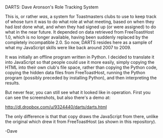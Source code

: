 DARTS: Dave Aronson's Role Tracking System

This is, or rather *was*, a system for Toastmasters clubs to use to
keep track of whose turn it was to do what role at what meeting, based
on when they had *last* done what, and when they had signed up (or
were assigned) to do what in the near future.  It depended on data
retrieved from FreeToastHost 1.0, which is no longer available, having
been suddenly replaced by the completely incompatible 2.0.  So now,
DARTS resides here as a sample of what my JavaScript skills were like
back around 2007 to 2009.

It was initially an offline program written in Python.  I decided to
translate it into JavaScript so that people could use it more easily,
simply copying the HTML into their own club's file space, rather than
copying the Python code, copying the hidden data files from
FreeToastHost, running the Python program (possibly preceded by
installing Python), and then interpreting the results.

But never fear, you can still see what it looked like in operation.
First you can see the screenshots, but also there's a demo at:

  http://dl.dropbox.com/u/9324440/darts/darts.html

The only difference is that that copy draws the JavaScript from there,
unlike the original which drew it from FreeToastHost (as shown in this
repository).

-Dave
